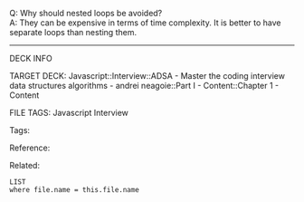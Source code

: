 Q: Why should nested loops be avoided?  
A: They can be expensive in terms of time complexity. It is better to have separate loops than nesting them.
<!--ID: 1690032124089-->

---

DECK INFO

TARGET DECK: Javascript::Interview::ADSA - Master the coding interview data structures algorithms - andrei neagoie::Part I - Content::Chapter 1 - Content

FILE TAGS: Javascript Interview

Tags:

Reference:

Related:

```dataview
LIST
where file.name = this.file.name
```
